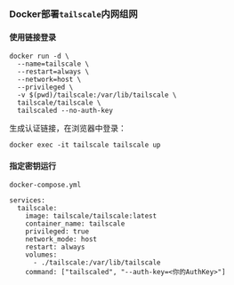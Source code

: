 ### Docker部署`tailscale`内网组网


#### 使用链接登录
```
docker run -d \
  --name=tailscale \
  --restart=always \
  --network=host \
  --privileged \
  -v $(pwd)/tailscale:/var/lib/tailscale \
  tailscale/tailscale \
  tailscaled --no-auth-key
```

生成认证链接，在浏览器中登录：
```
docker exec -it tailscale tailscale up
```


#### 指定密钥运行

`docker-compose.yml`

```
services:
  tailscale:
    image: tailscale/tailscale:latest
    container_name: tailscale
    privileged: true
    network_mode: host
    restart: always
    volumes:
      - ./tailscale:/var/lib/tailscale
    command: ["tailscaled", "--auth-key=<你的AuthKey>"]
```
